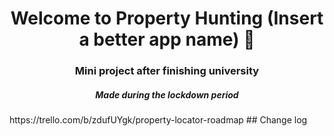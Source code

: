 <h1 align="center">Welcome to Property Hunting (Insert a better app name) 👋</h1>
<h3 align="center">Mini project after finishing university</h6>
<h5 align="center">Made during the lockdown period</h6>
https://trello.com/b/zdufUYgk/property-locator-roadmap
## Change log

